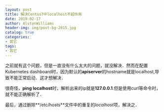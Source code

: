 ```yaml
---
layout: post
title: 解决Centos7中localhost不起作用
date: 2019-02-17
author: AlstonWilliams
header-img: img/post-bg-2015.jpg
catalog: true
categories:
- 其它
tags:
- 其它
---
```

之前就有这个问题，但是一直没有什么太大的问题，就没解决．然而在配置Kubernetes dashboard时，因为默认的**apiserver**的hostname就是localhost,导致不能正常启动．这才想解决．

很奇怪，**ping localhost**时，解析出来的ip就是**127.0.0.1**.但是使用curl等命令时，就不能正确解析了．

最后，通过删除**/etc/hosts**文件中的重复的*localhost*项，解决之．
